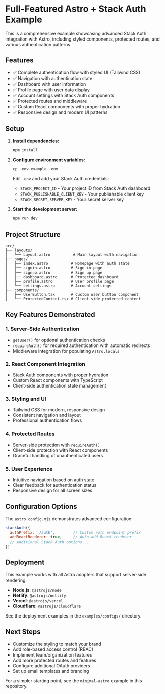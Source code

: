 # Full-Featured Astro + Stack Auth Example

This is a comprehensive example showcasing advanced Stack Auth integration with Astro, including styled components, protected routes, and various authentication patterns.

## Features

- ✅ Complete authentication flow with styled UI (Tailwind CSS)
- ✅ Navigation with authentication state
- ✅ Dashboard with user information
- ✅ Profile page with user data display
- ✅ Account settings with Stack Auth components
- ✅ Protected routes and middleware
- ✅ Custom React components with proper hydration
- ✅ Responsive design and modern UI patterns

## Setup

1. **Install dependencies:**
   ```bash
   npm install
   ```

2. **Configure environment variables:**
   ```bash
   cp .env.example .env
   ```
   
   Edit `.env` and add your Stack Auth credentials:
   - `STACK_PROJECT_ID` - Your project ID from Stack Auth dashboard
   - `STACK_PUBLISHABLE_CLIENT_KEY` - Your publishable client key
   - `STACK_SECRET_SERVER_KEY` - Your secret server key

3. **Start the development server:**
   ```bash
   npm run dev
   ```

## Project Structure

```
src/
├── layouts/
│   └── Layout.astro          # Main layout with navigation
├── pages/
│   ├── index.astro          # Homepage with auth state
│   ├── signin.astro         # Sign in page
│   ├── signup.astro         # Sign up page
│   ├── dashboard.astro      # Protected dashboard
│   ├── profile.astro        # User profile page
│   └── settings.astro       # Account settings
├── components/
│   ├── UserButton.tsx       # Custom user button component
│   └── ProtectedContent.tsx # Client-side protected content
```

## Key Features Demonstrated

### 1. Server-Side Authentication
- `getUser()` for optional authentication checks
- `requireAuth()` for required authentication with automatic redirects
- Middleware integration for populating `Astro.locals`

### 2. React Component Integration
- Stack Auth components with proper hydration
- Custom React components with TypeScript
- Client-side authentication state management

### 3. Styling and UI
- Tailwind CSS for modern, responsive design
- Consistent navigation and layout
- Professional authentication flows

### 4. Protected Routes
- Server-side protection with `requireAuth()`
- Client-side protection with React components
- Graceful handling of unauthenticated users

### 5. User Experience
- Intuitive navigation based on auth state
- Clear feedback for authentication status
- Responsive design for all screen sizes

## Configuration Options

The `astro.config.mjs` demonstrates advanced configuration:

```javascript
stackAuth({
  authPrefix: '/auth',        // Custom auth endpoint prefix
  addReactRenderer: true,     // Auto-add React renderer
  // Additional Stack Auth options...
})
```

## Deployment

This example works with all Astro adapters that support server-side rendering:

- **Node.js**: `@astrojs/node`
- **Netlify**: `@astrojs/netlify`
- **Vercel**: `@astrojs/vercel`
- **Cloudflare**: `@astrojs/cloudflare`

See the deployment examples in the `examples/configs/` directory.

## Next Steps

- Customize the styling to match your brand
- Add role-based access control (RBAC)
- Implement team/organization features
- Add more protected routes and features
- Configure additional OAuth providers
- Set up email templates and branding

For a simpler starting point, see the `minimal-astro` example in this repository.